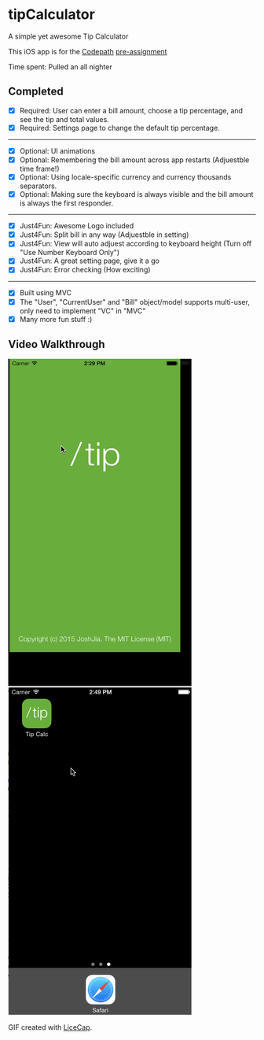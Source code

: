 # tipCalculator
A simple yet awesome Tip Calculator

This iOS app is for the [Codepath](http://courses.codepath.com/snippets/intro_to_ios/thanks_for_applying) [pre-assignment](https://gist.github.com/timothy1ee/7747214) 

Time spent: Pulled an all nighter

Completed
---

* [x] Required: User can enter a bill amount, choose a tip percentage, and see the tip and total values.
* [x] Required: Settings page to change the default tip percentage.

---

* [x] Optional: UI animations
* [x] Optional: Remembering the bill amount across app restarts (Adjuestble time frame!)
* [x] Optional: Using locale-specific currency and currency thousands separators.
* [x] Optional: Making sure the keyboard is always visible and the bill amount is always the first responder.

---

* [x] Just4Fun: Awesome Logo included
* [x] Just4Fun: Split bill in any way (Adjuestble in setting)
* [x] Just4Fun: View will auto adjuest according to keyboard height (Turn off "Use Number Keyboard Only")
* [x] Just4Fun: A great setting page, give it a go
* [x] Just4Fun: Error checking (How exciting)

---

* [x] Built using MVC
* [x] The "User", "CurrentUser" and "Bill" object/model supports multi-user, only need to implement "VC" in "MVC" 
* [x] Many more fun stuff :)

Video Walkthrough
---

![Video Walkthrough](tipCalc1.gif)
![Video Walkthrough](tipCalc_lang.gif)

GIF created with [LiceCap](http://www.cockos.com/licecap/).
